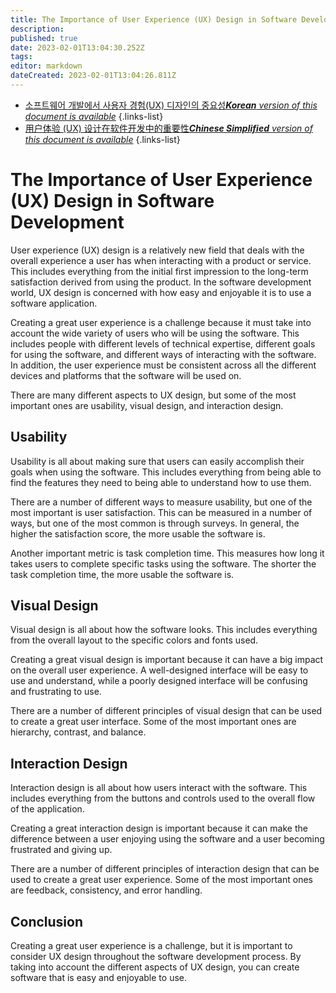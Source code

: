 ```yaml
---
title: The Importance of User Experience (UX) Design in Software Development
description: 
published: true
date: 2023-02-01T13:04:30.252Z
tags: 
editor: markdown
dateCreated: 2023-02-01T13:04:26.811Z
---
```


- [소프트웨어 개발에서 사용자 경험(UX) 디자인의 중요성***Korean** version of this document is available*](/ko/Knowledge-base/Common/the-importance-of-user-experience-ux-design-in-software-development)
{.links-list}
- [用户体验 (UX) 设计在软件开发中的重要性***Chinese Simplified** version of this document is available*](/zh/Knowledge-base/Common/the-importance-of-user-experience-ux-design-in-software-development)
{.links-list}


# The Importance of User Experience (UX) Design in Software Development

User experience (UX) design is a relatively new field that deals with the overall experience a user has when interacting with a product or service. This includes everything from the initial first impression to the long-term satisfaction derived from using the product. In the software development world, UX design is concerned with how easy and enjoyable it is to use a software application.

Creating a great user experience is a challenge because it must take into account the wide variety of users who will be using the software. This includes people with different levels of technical expertise, different goals for using the software, and different ways of interacting with the software. In addition, the user experience must be consistent across all the different devices and platforms that the software will be used on.

There are many different aspects to UX design, but some of the most important ones are usability, visual design, and interaction design.

## Usability

Usability is all about making sure that users can easily accomplish their goals when using the software. This includes everything from being able to find the features they need to being able to understand how to use them.

There are a number of different ways to measure usability, but one of the most important is user satisfaction. This can be measured in a number of ways, but one of the most common is through surveys. In general, the higher the satisfaction score, the more usable the software is.

Another important metric is task completion time. This measures how long it takes users to complete specific tasks using the software. The shorter the task completion time, the more usable the software is.

## Visual Design

Visual design is all about how the software looks. This includes everything from the overall layout to the specific colors and fonts used.

Creating a great visual design is important because it can have a big impact on the overall user experience. A well-designed interface will be easy to use and understand, while a poorly designed interface will be confusing and frustrating to use.

There are a number of different principles of visual design that can be used to create a great user interface. Some of the most important ones are hierarchy, contrast, and balance.

## Interaction Design

Interaction design is all about how users interact with the software. This includes everything from the buttons and controls used to the overall flow of the application.

Creating a great interaction design is important because it can make the difference between a user enjoying using the software and a user becoming frustrated and giving up.

There are a number of different principles of interaction design that can be used to create a great user experience. Some of the most important ones are feedback, consistency, and error handling.

## Conclusion

Creating a great user experience is a challenge, but it is important to consider UX design throughout the software development process. By taking into account the different aspects of UX design, you can create software that is easy and enjoyable to use.